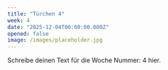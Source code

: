 ```yaml
---
title: "Türchen 4"
week: 4
date: "2025-12-04T00:00:00.000Z"
opened: false
image: /images/placeholder.jpg
---
```


Schreibe deinen Text für die Woche Nummer: 4 hier.
